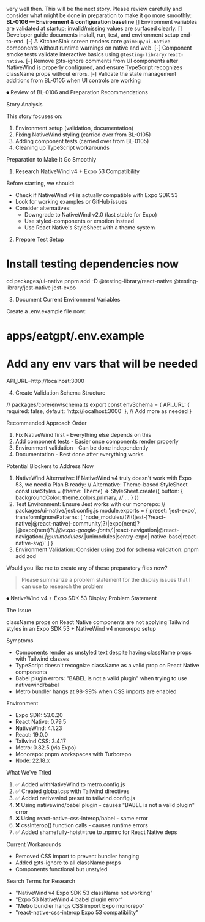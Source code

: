 very well then.  This will be the next story.  Please review carefully and consider what might be done in preparation to make it go more smoothly:   **BL-0106 — Environment & configuration 
  baseline**
  [] Environment variables are validated at startup; invalid/missing values are surfaced clearly.
  [] Developer guide documents install, run, test, and environment setup end-to-end.
  [-] A KitchenSink screen renders core `@aimeup/ui-native` components without runtime warnings on native and web. 
  [-] Component smoke tests validate interactive basics using `@testing-library/react-native`.
  [-] Remove @ts-ignore comments from UI components after NativeWind is properly configured, and ensure TypeScript recognizes className props without errors.
  [-] Validate the state management additions from BL-0105 when UI controls are working

⏺ Review of BL-0106 and Preparation Recommendations

  Story Analysis

  This story focuses on:
  1. Environment setup (validation, documentation)
  2. Fixing NativeWind styling (carried over from BL-0105)
  3. Adding component tests (carried over from BL-0105)
  4. Cleaning up TypeScript workarounds

  Preparation to Make It Go Smoothly

  1. Research NativeWind v4 + Expo 53 Compatibility

  Before starting, we should:
  - Check if NativeWind v4 is actually compatible with Expo SDK 53
  - Look for working examples or GitHub issues
  - Consider alternatives:
    - Downgrade to NativeWind v2.0 (last stable for Expo)
    - Use styled-components or emotion instead
    - Use React Native's StyleSheet with a theme system

  2. Prepare Test Setup

  # Install testing dependencies now
  cd packages/ui-native
  pnpm add -D @testing-library/react-native @testing-library/jest-native jest-expo

  3. Document Current Environment Variables

  Create a .env.example file now:
  # apps/eatgpt/.env.example
  # Add any env vars that will be needed
  API_URL=http://localhost:3000

  4. Create Validation Schema Structure

  // packages/core/env/schema.ts
  export const envSchema = {
    API_URL: { required: false, default: 'http://localhost:3000' },
    // Add more as needed
  }

  Recommended Approach Order

  1. Fix NativeWind first - Everything else depends on this
  2. Add component tests - Easier once components render properly
  3. Environment validation - Can be done independently
  4. Documentation - Best done after everything works

  Potential Blockers to Address Now

  1. NativeWind Alternative: If NativeWind v4 truly doesn't work with Expo 53, we need a Plan B ready:
  // Alternative: Theme-based StyleSheet
  const useStyles = (theme: Theme) => StyleSheet.create({
    button: {
      backgroundColor: theme.colors.primary,
      // ...
    }
  })
  2. Test Environment: Ensure Jest works with our monorepo:
  // packages/ui-native/jest.config.js
  module.exports = {
    preset: 'jest-expo',
    transformIgnorePatterns: [
      'node_modules/(?!((jest-)?react-native|@react-native(-community)?)|expo(nent)?|@expo(nent)?/.*|@expo-google-fonts/.*|react-navigation|@react-navigation/.*|@unimodules/.*|unimodules|sentry-expo|
  native-base|react-native-svg)'
    ]
  }
  3. Environment Validation: Consider using zod for schema validation:
  pnpm add zod

  Would you like me to create any of these preparatory files now?

> Please summarize a problem statement for the display issues that I can use to research the problem

⏺ NativeWind v4 + Expo SDK 53 Display Problem Statement

  The Issue

  className props on React Native components are not applying Tailwind styles in an Expo SDK 53 + NativeWind v4 monorepo setup

  Symptoms

  - Components render as unstyled text despite having className props with Tailwind classes
  - TypeScript doesn't recognize className as a valid prop on React Native components
  - Babel plugin errors: "BABEL is not a valid plugin" when trying to use nativewind/babel
  - Metro bundler hangs at 98-99% when CSS imports are enabled

  Environment

  - Expo SDK: 53.0.20
  - React Native: 0.79.5
  - NativeWind: 4.1.23
  - React: 19.0.0
  - Tailwind CSS: 3.4.17
  - Metro: 0.82.5 (via Expo)
  - Monorepo: pnpm workspaces with Turborepo
  - Node: 22.18.x

  What We've Tried

  1. ✅ Added withNativeWind to metro.config.js
  2. ✅ Created global.css with Tailwind directives
  3. ✅ Added nativewind preset to tailwind.config.js
  4. ❌ Using nativewind/babel plugin - causes "BABEL is not a valid plugin" error
  5. ❌ Using react-native-css-interop/babel - same error
  6. ❌ cssInterop() function calls - causes runtime errors
  7. ✅ Added shamefully-hoist=true to .npmrc for React Native deps

  Current Workarounds

  - Removed CSS import to prevent bundler hanging
  - Added @ts-ignore to all className props
  - Components functional but unstyled

  Search Terms for Research

  - "NativeWind v4 Expo SDK 53 className not working"
  - "Expo 53 NativeWind 4 babel plugin error"
  - "Metro bundler hangs CSS import Expo monorepo"
  - "react-native-css-interop Expo 53 compatibility"
